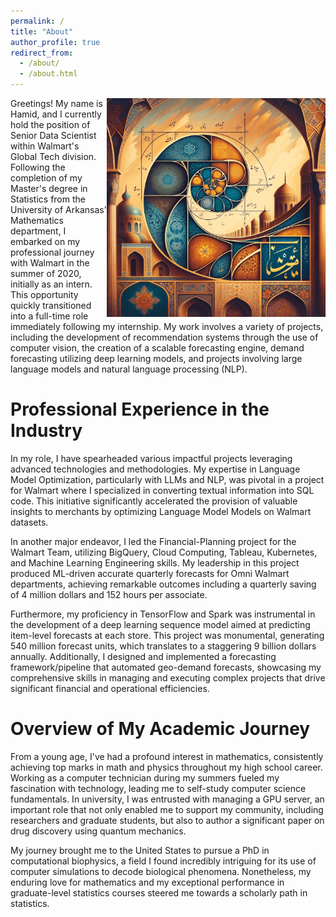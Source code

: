 ```yaml
---
permalink: /
title: "About"
author_profile: true
redirect_from: 
  - /about/
  - /about.html
---
```



<!-- ![Persian Fibonacci](/images/homepage_pic1.png){: .align-right width="300px"} -->
<img src="/images/homepage_pic1.png" width="350" style="float:right">
Greetings! My name is Hamid, and I currently hold the position of Senior Data Scientist within Walmart's Global Tech division. Following the completion of my Master's degree in Statistics from the University of Arkansas' Mathematics department, I embarked on my professional journey with Walmart in the summer of 2020, initially as an intern.  This opportunity quickly transitioned into a full-time role immediately following my internship. My work involves a variety of projects, including the development of recommendation systems through the use of computer vision, the creation of a scalable forecasting engine, demand forecasting utilizing deep learning models, and projects involving large language models and natural language processing (NLP). 


Professional Experience in the Industry
======

In my role, I have spearheaded various impactful projects leveraging advanced technologies and methodologies. My expertise in Language Model Optimization, particularly with LLMs and NLP, was pivotal in a project for Walmart where I specialized in converting textual information into SQL code. This initiative significantly accelerated the provision of valuable insights to merchants by optimizing Language Model Models on Walmart datasets. 

In another major endeavor, I led the Financial-Planning project for the Walmart Team, utilizing BigQuery, Cloud Computing, Tableau, Kubernetes, and Machine Learning Engineering skills. My leadership in this project produced ML-driven accurate quarterly forecasts for Omni Walmart departments, achieving remarkable outcomes including a quarterly saving of 4 million dollars and 152 hours per associate.

Furthermore, my proficiency in TensorFlow and Spark was instrumental in the development of a deep learning sequence model aimed at predicting item-level forecasts at each store. This project was monumental, generating 540 million forecast units, which translates to a staggering 9 billion dollars annually. Additionally, I designed and implemented a forecasting framework/pipeline that automated geo-demand forecasts, showcasing my comprehensive skills in managing and executing complex projects that drive significant financial and operational efficiencies.


Overview of My Academic Journey
======

From a young age, I've had a profound interest in mathematics, consistently achieving top marks in math and physics throughout my high school career. Working as a computer technician during my summers fueled my fascination with technology, leading me to self-study computer science fundamentals. In university, I was entrusted with managing a GPU server, an important role that not only enabled me to support my community, including researchers and graduate students, but also to author a significant paper on drug discovery using quantum mechanics.

My journey brought me to the United States to pursue a PhD in computational biophysics, a field I found incredibly intriguing for its use of computer simulations to decode biological phenomena. Nonetheless, my enduring love for mathematics and my exceptional performance in graduate-level statistics courses steered me towards a scholarly path in statistics.

<!-- A data-driven personal website
======
Like many other Jekyll-based GitHub Pages templates, academicpages makes you separate the website's content from its form. The content & metadata of your website are in structured markdown files, while various other files constitute the theme, specifying how to transform that content & metadata into HTML pages. You keep these various markdown (.md), YAML (.yml), HTML, and CSS files in a public GitHub repository. Each time you commit and push an update to the repository, the [GitHub pages](https://pages.github.com/) service creates static HTML pages based on these files, which are hosted on GitHub's servers free of charge.

Many of the features of dynamic content management systems (like Wordpress) can be achieved in this fashion, using a fraction of the computational resources and with far less vulnerability to hacking and DDoSing. You can also modify the theme to your heart's content without touching the content of your site. If you get to a point where you've broken something in Jekyll/HTML/CSS beyond repair, your markdown files describing your talks, publications, etc. are safe. You can rollback the changes or even delete the repository and start over -- just be sure to save the markdown files! Finally, you can also write scripts that process the structured data on the site, such as [this one](https://github.com/academicpages/academicpages.github.io/blob/master/talkmap.ipynb) that analyzes metadata in pages about talks to display [a map of every location you've given a talk](https://academicpages.github.io/talkmap.html).

Getting started
======
1. Register a GitHub account if you don't have one and confirm your e-mail (required!)
1. Fork [this repository](https://github.com/academicpages/academicpages.github.io) by clicking the "fork" button in the top right. 
1. Go to the repository's settings (rightmost item in the tabs that start with "Code", should be below "Unwatch"). Rename the repository "[your GitHub username].github.io", which will also be your website's URL.
1. Set site-wide configuration and create content & metadata (see below -- also see [this set of diffs](http://archive.is/3TPas) showing what files were changed to set up [an example site](https://getorg-testacct.github.io) for a user with the username "getorg-testacct")
1. Upload any files (like PDFs, .zip files, etc.) to the files/ directory. They will appear at https://[your GitHub username].github.io/files/example.pdf.  
1. Check status by going to the repository settings, in the "GitHub pages" section

Site-wide configuration
------
The main configuration file for the site is in the base directory in [_config.yml](https://github.com/academicpages/academicpages.github.io/blob/master/_config.yml), which defines the content in the sidebars and other site-wide features. You will need to replace the default variables with ones about yourself and your site's github repository. The configuration file for the top menu is in [_data/navigation.yml](https://github.com/academicpages/academicpages.github.io/blob/master/_data/navigation.yml). For example, if you don't have a portfolio or blog posts, you can remove those items from that navigation.yml file to remove them from the header. 

Create content & metadata
------
For site content, there is one markdown file for each type of content, which are stored in directories like _publications, _talks, _posts, _teaching, or _pages. For example, each talk is a markdown file in the [_talks directory](https://github.com/academicpages/academicpages.github.io/tree/master/_talks). At the top of each markdown file is structured data in YAML about the talk, which the theme will parse to do lots of cool stuff. The same structured data about a talk is used to generate the list of talks on the [Talks page](https://academicpages.github.io/talks), each [individual page](https://academicpages.github.io/talks/2012-03-01-talk-1) for specific talks, the talks section for the [CV page](https://academicpages.github.io/cv), and the [map of places you've given a talk](https://academicpages.github.io/talkmap.html) (if you run this [python file](https://github.com/academicpages/academicpages.github.io/blob/master/talkmap.py) or [Jupyter notebook](https://github.com/academicpages/academicpages.github.io/blob/master/talkmap.ipynb), which creates the HTML for the map based on the contents of the _talks directory).

**Markdown generator**

I have also created [a set of Jupyter notebooks](https://github.com/academicpages/academicpages.github.io/tree/master/markdown_generator
) that converts a CSV containing structured data about talks or presentations into individual markdown files that will be properly formatted for the academicpages template. The sample CSVs in that directory are the ones I used to create my own personal website at stuartgeiger.com. My usual workflow is that I keep a spreadsheet of my publications and talks, then run the code in these notebooks to generate the markdown files, then commit and push them to the GitHub repository.

How to edit your site's GitHub repository
------
Many people use a git client to create files on their local computer and then push them to GitHub's servers. If you are not familiar with git, you can directly edit these configuration and markdown files directly in the github.com interface. Navigate to a file (like [this one](https://github.com/academicpages/academicpages.github.io/blob/master/_talks/2012-03-01-talk-1.md) and click the pencil icon in the top right of the content preview (to the right of the "Raw | Blame | History" buttons). You can delete a file by clicking the trashcan icon to the right of the pencil icon. You can also create new files or upload files by navigating to a directory and clicking the "Create new file" or "Upload files" buttons. 

Example: editing a markdown file for a talk
![Editing a markdown file for a talk](/images/editing-talk.png)

For more info
------
More info about configuring academicpages can be found in [the guide](https://academicpages.github.io/markdown/). The [guides for the Minimal Mistakes theme](https://mmistakes.github.io/minimal-mistakes/docs/configuration/) (which this theme was forked from) might also be helpful. -->
